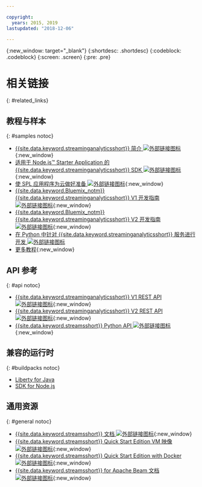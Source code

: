 ```yaml
---

copyright:
  years: 2015, 2019
lastupdated: "2018-12-06"

---
```


<!-- Attribute definitions -->
{:new_window: target="_blank"}
{:shortdesc: .shortdesc}
{:codeblock: .codeblock}
{:screen: .screen}
{:pre: .pre}

# 相关链接
{: #related_links}

## 教程与样本
{: #samples notoc}
* [{{site.data.keyword.streaminganalyticsshort}} 简介 ![外部链接图标](../../icons/launch-glyph.svg "外部链接图标")](https://developer.ibm.com/streamsdev/docs/streaming-analytics-now-available-bluemix){:new_window}
* [适用于 Node.js™ Starter Application 的 {{site.data.keyword.streaminganalyticsshort}} SDK ![外部链接图标](../../icons/launch-glyph.svg "外部链接图标")](https://www.ibm.com/developerworks/library/ba-bluemix-detect-complex-events-from-data-stream-trs/index.html){:new_window}
* [使 SPL 应用程序为云做好准备 ![外部链接图标](../../icons/launch-glyph.svg "外部链接图标")](https://developer.ibm.com/streamsdev/docs/getting-spl-application-ready-cloud){:new_window}
* [{{site.data.keyword.Bluemix_notm}} {{site.data.keyword.streaminganalyticsshort}} V1 开发指南 ![外部链接图标](../../icons/launch-glyph.svg "外部链接图标")](https://developer.ibm.com/streamsdev/docs/bluemix-streaming-analytics-development-guide/){:new_window}
* [{{site.data.keyword.Bluemix_notm}} {{site.data.keyword.streaminganalyticsshort}} V2 开发指南 ![外部链接图标](../../icons/launch-glyph.svg "外部链接图标")](https://developer.ibm.com/streamsdev/docs/streaming-analytics-dev-guide/){:new_window}
* [在 Python 中针对 {{site.data.keyword.streaminganalyticsshort}} 服务进行开发 ![外部链接图标](../../icons/launch-glyph.svg "外部链接图标")](http://ibmstreams.github.io/streamsx.documentation/docs/python/1.6/python-appapi-devguide-2a/index.html)
* [更多教程](/docs/services/StreamingAnalytics?topic=StreamingAnalytics-tutorials){:new_window}


## API 参考
{: #api notoc}
* [{{site.data.keyword.streaminganalyticsshort}} V1 REST API ![外部链接图标](../../icons/launch-glyph.svg "外部链接图标")](https://{DomainName}/apidocs/streaming-analytics-v1){:new_window}
* [{{site.data.keyword.streaminganalyticsshort}} V2 REST API ![外部链接图标](../../icons/launch-glyph.svg "外部链接图标")](https://{DomainName}/apidocs/streaming-analytics-v2){:new_window}
* [{{site.data.keyword.streamsshort}} Python API ![外部链接图标](../../icons/launch-glyph.svg "外部链接图标")](http://ibmstreams.github.io/streamsx.documentation/docs/python/1.6/python-appapi-devguide/){:new_window}


## 兼容的运行时
{: #buildpacks notoc}
* [Liberty for Java](/docs/runtimes/liberty?topic=liberty-getting-started#getting-started)
* [SDK for Node.js](/docs/runtimes/nodejs?topic=Nodejs-getting-started#getting-started)

## 通用资源
{: #general notoc}
* [{{site.data.keyword.streamsshort}} 文档 ![外部链接图标](../../icons/launch-glyph.svg "外部链接图标")](http://www.ibm.com/support/knowledgecenter/SSCRJU_4.3.0/com.ibm.streams.welcome.doc/doc/kc-homepage.html){:new_window}
* [{{site.data.keyword.streamsshort}} Quick Start Edition VM 映像
![外部链接图标](../../icons/launch-glyph.svg "外部链接图标")](http://ibmstreams.github.io/streamsx.documentation/docs/4.3/qse-intro/){:new_window}
* [{{site.data.keyword.streamsshort}} Quick Start Edition with Docker ![外部链接图标](../../icons/launch-glyph.svg "外部链接图标")](http://ibmstreams.github.io/streamsx.documentation/docs/4.3/qse-install-docker/){:new_window}
* [{{site.data.keyword.streamsshort}} for Apache Beam 文档 ![外部链接图标](../../icons/launch-glyph.svg "外部链接图标")](https://ibmstreams.github.io/streamsx.documentation/docs/beamrunner/beamrunner-1-intro/){:new_window}
